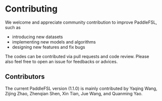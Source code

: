 # Contributing


We welcome and appreciate community contribution to improve PaddleFSL, such as 
- introducing new datasets
- implementing new models and algorithms
- designing new features and fix bugs

The codes can be contributed via pull requests and code review. 
Please also feel free to open an issue for feedbacks or advices. 



## Contributors

The current PaddleFSL version (1.1.0) is mainly contributed by 
Yaqing Wang, 
Zijing Zhao, 
Zhenqian Shen, 
Xin Tian, 
Jue Wang, and
Quanming Yao.





